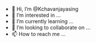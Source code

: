 - 👋 Hi, I’m @Kchavanjayasing
- 👀 I’m interested in ...
- 🌱 I’m currently learning ...
- 💞️ I’m looking to collaborate on ...
- 📫 How to reach me ...

<!---
Kchavanjayasing/Kchavanjayasing is a ✨ special ✨ repository because its `README.md` (this file) appears on your GitHub profile.
You can click the Preview link to take a look at your changes.
--->
